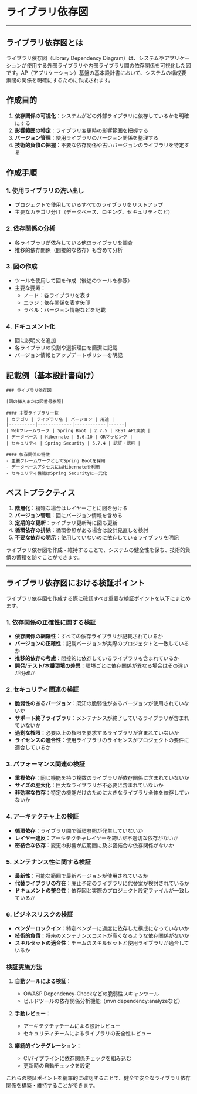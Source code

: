 # ライブラリ依存図

---

## ライブラリ依存図とは

ライブラリ依存図（Library Dependency Diagram）は、システムやアプリケーションが使用する外部ライブラリや内部ライブラリ間の依存関係を可視化した図です。AP（アプリケーション）基盤の基本設計書において、システムの構成要素間の関係を明確にするために作成されます。

## 作成目的

1. **依存関係の可視化**：システムがどの外部ライブラリに依存しているかを明確にする
2. **影響範囲の特定**：ライブラリ変更時の影響範囲を把握する
3. **バージョン管理**：使用ライブラリのバージョン関係を整理する
4. **技術的負債の把握**：不要な依存関係や古いバージョンのライブラリを特定する

## 作成手順

### 1. 使用ライブラリの洗い出し
- プロジェクトで使用しているすべてのライブラリをリストアップ
- 主要なカテゴリ分け（データベース、ロギング、セキュリティなど）

### 2. 依存関係の分析
- 各ライブラリが依存している他のライブラリを調査
- 推移的依存関係（間接的な依存）も含めて分析

### 3. 図の作成
- ツールを使用して図を作成（後述のツールを参照）
- 主要な要素：
  - ノード：各ライブラリを表す
  - エッジ：依存関係を表す矢印
  - ラベル：バージョン情報などを記載

### 4. ドキュメント化
- 図に説明文を追加
- 各ライブラリの役割や選択理由を簡潔に記載
- バージョン情報とアップデートポリシーを明記

## 記載例（基本設計書向け）

```
### ライブラリ依存図

[図の挿入または図番号参照]

#### 主要ライブラリ一覧
| カテゴリ | ライブラリ名 | バージョン | 用途 |
|----------|-------------|------------|------|
| Webフレームワーク | Spring Boot | 2.7.5 | REST API実装 |
| データベース | Hibernate | 5.6.10 | ORマッピング |
| セキュリティ | Spring Security | 5.7.4 | 認証・認可 |

#### 依存関係の特徴
- 主要フレームワークとしてSpring Bootを採用
- データベースアクセスにはHibernateを利用
- セキュリティ機能はSpring Securityに一元化
```

## ベストプラクティス

1. **階層化**：複雑な場合はレイヤーごとに図を分ける
2. **バージョン管理**：図にバージョン情報を含める
3. **定期的な更新**：ライブラリ更新時に図も更新
4. **循環依存の排除**：循環参照がある場合は設計見直しを検討
5. **不要な依存の明示**：使用していないのに依存しているライブラリを明記

ライブラリ依存図を作成・維持することで、システムの健全性を保ち、技術的負債の蓄積を防ぐことができます。

---

## ライブラリ依存図における検証ポイント

ライブラリ依存図を作成する際に確認すべき重要な検証ポイントを以下にまとめます。

### 1. 依存関係の正確性に関する検証

- **依存関係の網羅性**：すべての依存ライブラリが記載されているか
- **バージョンの正確性**：記載バージョンが実際のプロジェクトと一致しているか
- **推移的依存の考慮**：間接的に依存しているライブラリも含まれているか
- **開発/テスト/本番環境の差異**：環境ごとに依存関係が異なる場合はその違いが明確か

### 2. セキュリティ関連の検証

- **脆弱性のあるバージョン**：既知の脆弱性があるバージョンが使用されていないか
- **サポート終了ライブラリ**：メンテナンスが終了しているライブラリが含まれていないか
- **過剰な権限**：必要以上の権限を要求するライブラリが含まれていないか
- **ライセンスの適合性**：使用ライブラリのライセンスがプロジェクトの要件に適合しているか

### 3. パフォーマンス関連の検証

- **重複依存**：同じ機能を持つ複数のライブラリが依存関係に含まれていないか
- **サイズの肥大化**：巨大なライブラリが不必要に含まれていないか
- **非効率な依存**：特定の機能だけのために大きなライブラリ全体を依存していないか

### 4. アーキテクチャ上の検証

- **循環依存**：ライブラリ間で循環参照が発生していないか
- **レイヤー違反**：アーキテクチャレイヤーを跨いだ不適切な依存がないか
- **密結合な依存**：変更の影響が広範囲に及ぶ密結合な依存関係がないか

### 5. メンテナンス性に関する検証

- **最新性**：可能な範囲で最新バージョンが使用されているか
- **代替ライブラリの存在**：廃止予定のライブラリに代替案が検討されているか
- **ドキュメントの整合性**：依存図と実際のプロジェクト設定ファイルが一致しているか

### 6. ビジネスリスクの検証

- **ベンダーロックイン**：特定ベンダーに過度に依存した構成になっていないか
- **技術的負債**：将来のメンテナンスコストが高くなるような依存関係がないか
- **スキルセットの適合性**：チームのスキルセットと使用ライブラリが適合しているか

### 検証実施方法

1. **自動ツールによる検証**：
   - OWASP Dependency-Checkなどの脆弱性スキャンツール
   - ビルドツールの依存関係分析機能（mvn dependency:analyzeなど）

2. **手動レビュー**：
   - アーキテクチャチームによる設計レビュー
   - セキュリティチームによるライブラリの安全性レビュー

3. **継続的インテグレーション**：
   - CIパイプラインに依存関係チェックを組み込む
   - 更新時の自動チェックを設定

これらの検証ポイントを網羅的に確認することで、健全で安全なライブラリ依存関係を構築・維持することができます。
